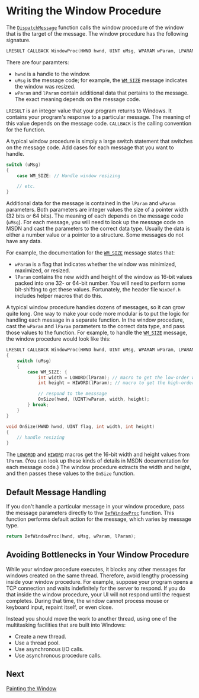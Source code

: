 <!-- https://docs.microsoft.com/en-us/windows/win32/learnwin32/writing-the-window-procedure -->
# Writing the Window Procedure

The [`DispatchMessage`][dispatchmessage] function calls the window procedure of the window that is the target of the message. The window procedure has the following signature.

```cpp
LRESULT CALLBACK WindowProc(HWND hwnd, UINT uMsg, WPARAM wParam, LPARAM lParam);
```

There are four paramters:

- `hwnd` is a handle to the window.
- `uMsg` is the message code; for example, the [`WM_SIZE`][wm-size] message indicates the window was resized.
- `wParam` and `lParam` contain additional data that pertains to the message. The exact meaning depends on the message code.

`LRESULT` is an integer value that your program returns to Windows. It contains your program's response to a particular message. The meaning of this value depends on the message code. `CALLBACK` is the calling convention for the function.

A typical window procedure is simply a large switch statement that switches on the message code. Add cases for each message that you want to handle.

```cpp
switch (uMsg)
{
    case WM_SIZE: // Handle window resizing

    // etc.
}
```

Additional data for the message is contained in the `lParam` and `wParam` parameters. Both parameters are integer values the size of a pointer width (32 bits or 64 bits). The meaning of each depends on the message code (`uMsg`). For each message, you will need to look up the message code on MSDN and cast the parameters to the correct data type. Usually the data is either a number value or a pointer to a structure. Some messages do not have any data.

For example, the documentation for the [`WM_SIZE`][wm-size] message states that:

- `wParam` is a flag that indicates whether the window was minimized, maximized, or resized.
- `lParam` contains the new width and height of the window as 16-bit values packed into one 32- or 64-bit number. You will need to perform some bit-shifting to get these values. Fortunately, the header file `WinDef.h` includes helper macros that do this.

A typical window procedure handles dozens of messages, so it can grow quite long. One way to make your code more modular is to put the logic for handling each message in a separate function. In the window procedure, cast the `wParam` and `lParam` parameters to the correct data type, and pass those values to the function. For example, to handle the [`WM_SIZE`][wm-size] message, the window procedure would look like this:

```cpp
LRESULT CALLBACK WindowProc(HWND hwnd, UINT uMsg, WPARAM wParam, LPARAM lParam)
{
    switch (uMsg)
    {
        case WM_SIZE: {
            int width = LOWORD(lParam); // macro to get the low-order word
            int height = HIWORD(lParam); // macro to get the high-order word

            // respond to the messsage
            OnSize(hwnd, (UINT)wParam, width, height);
        } break;
    }
}

void OnSize(HWND hwnd, UINT flag, int width, int height)
{
    // handle resizing
}
```

The [`LOWORDD`][loword] and [`HIWORD`][hiword] macros get the 16-bit width and height values from `lParam`. (You can look up these kinds of details in MSDN documentation for each message code.) The window procedure extracts the width and height, and then passes these values to the `OnSize` function.

## Default Message Handling

If you don't handle a particular message in your window procedure, pass the message parameters directly to thw [`DefWindowProc`][defwindowproc] function. This function performs default action for the message, which varies by message type.

```cpp
return DefWindowProc(hwnd, uMsg, wParam, lParam);
```

## Avoiding Bottlenecks in Your Window Procedure

While your window procedure executes, it blocks any other messages for windows created on the same thread. Therefore, avoid lengthy processing inside your window procedure. For example, suppose your program opens a TCP connection and waits indefinitely for the server to respond. If you do that inside the window procedure, your UI will not respond until the request completes. During that time, the window cannot process mouse or keyboard input, repaint itself, or even close.

Instead you should move the work to another thread, using one of the multitasking facilities that are built into Windows:

- Create a new thread.
- Use a thread pool.
- Use asynchronous I/O calls.
- Use asynchronous procedure calls.

## Next

[Painting the Window](./painting-the-window.md)

[dispatchmessage]: https://docs.microsoft.com/en-us/windows/win32/api/winuser/nf-winuser-dispatchmessage
[wm-size]: https://docs.microsoft.com/en-us/windows/win32/winmsg/wm-size
[loword]: https://docs.microsoft.com/en-us/previous-versions/windows/desktop/legacy/ms632659(v=vs.85)
[hiword]: https://docs.microsoft.com/en-us/previous-versions/windows/desktop/legacy/ms632657(v=vs.85)
[defwindowproc]: https://docs.microsoft.com/en-us/windows/win32/api/winuser/nf-winuser-defwindowproca
